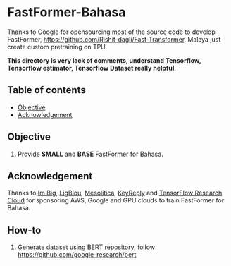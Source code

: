 # FastFormer-Bahasa

Thanks to Google for opensourcing most of the source code to develop FastFormer, https://github.com/Rishit-dagli/Fast-Transformer. Malaya just create custom pretraining on TPU.

**This directory is very lack of comments, understand Tensorflow, Tensorflow estimator, Tensorflow Dataset really helpful**.

## Table of contents
  * [Objective](#objective)
  * [Acknowledgement](#acknowledgement)

## Objective

1. Provide **SMALL** and **BASE** FastFormer for Bahasa.

## Acknowledgement

Thanks to [Im Big](https://www.facebook.com/imbigofficial/), [LigBlou](https://www.facebook.com/ligblou), [Mesolitica](https://mesolitica.com/), [KeyReply](https://www.keyreply.com/) and [TensorFlow Research Cloud](https://www.tensorflow.org/tfrc) for sponsoring AWS, Google and GPU clouds to train FastFormer for Bahasa.

## How-to

1. Generate dataset using BERT repository, follow https://github.com/google-research/bert

